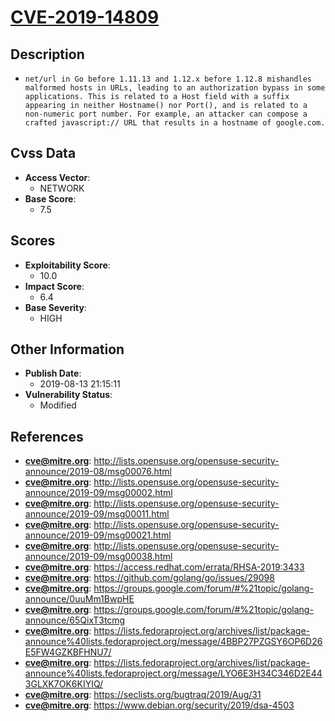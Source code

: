 
# [CVE-2019-14809](http://lists.opensuse.org/opensuse-security-announce/2019-08/msg00076.html)

## Description

- `net/url in Go before 1.11.13 and 1.12.x before 1.12.8 mishandles malformed hosts in URLs, leading to an authorization bypass in some applications. This is related to a Host field with a suffix appearing in neither Hostname() nor Port(), and is related to a non-numeric port number. For example, an attacker can compose a crafted javascript:// URL that results in a hostname of google.com.`

## Cvss Data

- **Access Vector**:
  - NETWORK
- **Base Score**:
  - 7.5

## Scores

- **Exploitability Score**:
  - 10.0
- **Impact Score**:
  - 6.4
- **Base Severity**:
  - HIGH

## Other Information

- **Publish Date**:
  - 2019-08-13 21:15:11
- **Vulnerability Status**:
  - Modified

## References

- **cve@mitre.org**: http://lists.opensuse.org/opensuse-security-announce/2019-08/msg00076.html
- **cve@mitre.org**: http://lists.opensuse.org/opensuse-security-announce/2019-09/msg00002.html
- **cve@mitre.org**: http://lists.opensuse.org/opensuse-security-announce/2019-09/msg00011.html
- **cve@mitre.org**: http://lists.opensuse.org/opensuse-security-announce/2019-09/msg00021.html
- **cve@mitre.org**: http://lists.opensuse.org/opensuse-security-announce/2019-09/msg00038.html
- **cve@mitre.org**: https://access.redhat.com/errata/RHSA-2019:3433
- **cve@mitre.org**: https://github.com/golang/go/issues/29098
- **cve@mitre.org**: https://groups.google.com/forum/#%21topic/golang-announce/0uuMm1BwpHE
- **cve@mitre.org**: https://groups.google.com/forum/#%21topic/golang-announce/65QixT3tcmg
- **cve@mitre.org**: https://lists.fedoraproject.org/archives/list/package-announce%40lists.fedoraproject.org/message/4BBP27PZGSY6OP6D26E5FW4GZKBFHNU7/
- **cve@mitre.org**: https://lists.fedoraproject.org/archives/list/package-announce%40lists.fedoraproject.org/message/LYO6E3H34C346D2E443GLXK7OK6KIYIQ/
- **cve@mitre.org**: https://seclists.org/bugtraq/2019/Aug/31
- **cve@mitre.org**: https://www.debian.org/security/2019/dsa-4503
